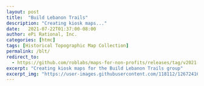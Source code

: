 ```yaml
---
layout: post
title:  "Build Lebanon Trails"
description: "Creating kiosk maps..."
date:   2021-07-22T01:37:00-08:00
author: ePi Rational, Inc.
categories: [htmc]
tags: [Historical Topographic Map Collection]
permalink: /blt/
redirect_to:
  - https://github.com/roblabs/maps-for-non-profits/releases/tag/v2021-07-22
excerpt: "Creating kiosk maps for the Build Lebanon Trails group"
excerpt_img: "https://user-images.githubusercontent.com/118112/126724167-50e08d98-a3b1-461a-911a-1514885a0af8.png"
---
```


